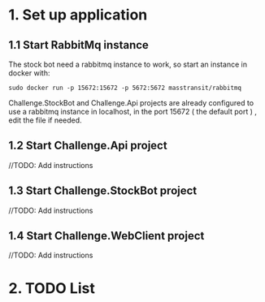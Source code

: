 # 1. Set up application

## 1.1 Start RabbitMq instance

The stock bot need a rabbitmq instance to work, so start an instance in docker with:

`
sudo docker run -p 15672:15672 -p 5672:5672 masstransit/rabbitmq
`

Challenge.StockBot and Challenge.Api projects are already configured to use a rabbitmq instance in localhost, in the port 15672 ( the default port ) , edit the file if needed.

## 1.2 Start Challenge.Api project

//TODO: Add instructions

## 1.3 Start Challenge.StockBot project

//TODO: Add instructions

## 1.4 Start Challenge.WebClient project

//TODO: Add instructions

# 2. TODO List

